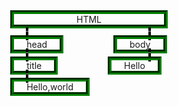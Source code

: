 <!Doctype html>
<html>
<body>
<style> 
.header {
    margin:0% 25%;
    border:6px green groove;
    padding:0% 4%;
}
.one{
    margin-left:30%;
    margin-right:8%;
    border:2px black dashed;
    background-color:grey;
}
.two{
   margin-left:25%;
   border:6px green groove;
   padding:0% 4%;
}
span.three{
    margin-left:15%;
    margin-right:20%;
    border:6px green groove;
    padding:0% 4%;
}
     @media all and (max-width: 640px) {
        div,span {
            margin:0% auto;
        }
        #main > article, #main > nav, #main > aside {
        /* Return them to document order */
            order: 0;
        }
        #main > nav, #main > aside, header, footer {
            min-height: 50px;
            max-height: 50px;
        }
    }
   </style>
<div class="header" align="center">HTML</div>

<div>
<span class="one"></span>
<span class="one"></span>
</div>

<div>
<span class="two">head</span>
<span class="three">body</span>
</div>

<div>
<span class="one"></span>
<span class="one"></span>
</div>

<div>
<span class="two">title</span>
<span class="three">Hello</span>
</div>
<div>
<span class="one"></span>
</div>

<div>
<span class="two">Hello,world</span>
</div>

</body>
</html>